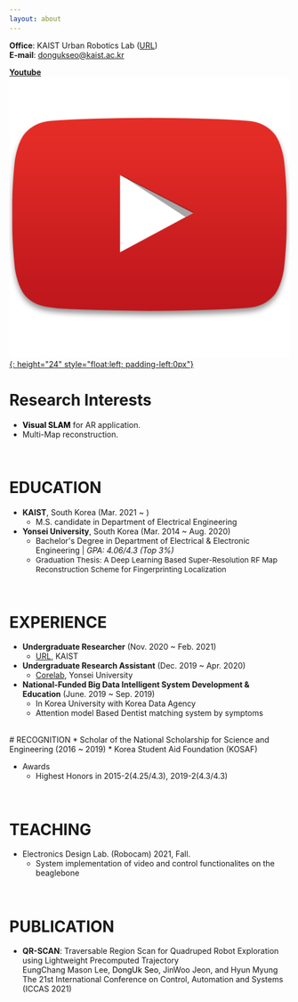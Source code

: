 ```yaml
---
layout: about
---
```

   

 
**Office**: KAIST Urban Robotics Lab ([URL](http://urobot.kaist.ac.kr/))  
**E-mail**: dongukseo@kaist.ac.kr    
    
**[Youtube](https://www.youtube.com/channel/UCaON-AWswqdv9hzrOxZDdWA)**[![icon](./assets/youtube_icon.png "Title"){:  height="24" style="float:left; padding-left:0px"}](https://www.youtube.com/channel/UCaON-AWswqdv9hzrOxZDdWA)   


# Research Interests
* <span style="color:black">**Visual SLAM**</span> for AR application.
* Multi-Map reconstruction.

<br/>

# EDUCATION
* **KAIST**, South Korea (Mar. 2021 ~ )
  * M.S. candidate in Department of Electrical Engineering 
* **Yonsei University**, South Korea (Mar. 2014 ~ Aug. 2020)
  * Bachelor's Degree in Department of Electrical & Electronic Engineering \| *GPA: 4.06/4.3 (Top 3%)*
  * <span style="font-size:10pt">Graduation Thesis: A Deep Learning Based Super-Resolution RF Map Reconstruction Scheme for Fingerprinting Localization</span>

<br/>

# EXPERIENCE
* **Undergraduate Researcher** (Nov. 2020 ~ Feb. 2021)
  * [URL](http://urobot.kaist.ac.kr/), KAIST
* **Undergraduate Research Assistant** (Dec. 2019 ~ Apr. 2020)
  * [Corelab](http://corelab.or.kr/), Yonsei University
* **National-Funded Big Data Intelligent System Development & Education** (June. 2019 ~ Sep. 2019)
  * In Korea University with Korea Data Agency
  * Attention model Based Dentist matching system by symptoms

<br/>
# RECOGNITION
* Scholar of the National Scholarship for Science and Engineering (2016 ~ 2019)
  * Korea Student Aid Foundation (KOSAF)

* Awards
  * Highest Honors in 2015-2(4.25/4.3), 2019-2(4.3/4.3)

<br/>

# TEACHING
* Electronics Design Lab. (Robocam) 2021, Fall.    
  * System implementation of video and control functionalites on the beaglebone

<br/>

# PUBLICATION
* **QR-SCAN**: Traversable Region Scan for Quadruped Robot Exploration
using Lightweight Precomputed Trajectory    
EungChang Mason Lee, <span style="color:black">DongUk Seo</span>, JinWoo Jeon, and Hyun Myung    
The 21st International Conference on Control, Automation and Systems (ICCAS 2021)

<br/>



